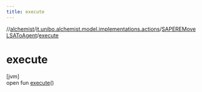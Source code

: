 ```yaml
---
title: execute
---
```

//[alchemist](../../../index.html)/[it.unibo.alchemist.model.implementations.actions](../index.html)/[SAPEREMoveLSAToAgent](index.html)/[execute](execute.html)



# execute



[jvm]\
open fun [execute](execute.html)()




